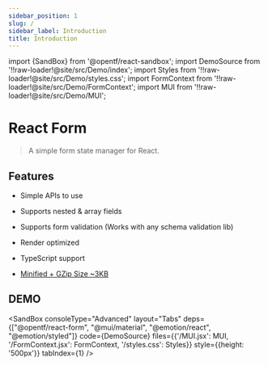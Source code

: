 ```yaml
---
sidebar_position: 1
slug: /
sidebar_label: Introduction
title: Introduction
---
```


import {SandBox} from '@opentf/react-sandbox';
import DemoSource from '!!raw-loader!@site/src/Demo/index';
import Styles from '!!raw-loader!@site/src/Demo/styles.css';
import FormContext from '!!raw-loader!@site/src/Demo/FormContext';
import MUI from '!!raw-loader!@site/src/Demo/MUI';

# React Form

> A simple form state manager for React.

## Features

- Simple APIs to use

- Supports nested & array fields

- Supports form validation (Works with any schema validation lib)

- Render optimized

- TypeScript support

- <a href="https://bundlephobia.com/package/@opentf/react-form">Minified + GZip Size ~3KB</a>

## DEMO

<SandBox
consoleType="Advanced"
layout="Tabs"
deps={["@opentf/react-form", "@mui/material", "@emotion/react", "@emotion/styled"]}
code={DemoSource}
files={{'/MUI.jsx': MUI, '/FormContext.jsx': FormContext, '/styles.css': Styles}}
style={{height: '500px'}}
tabIndex={1}
/>
